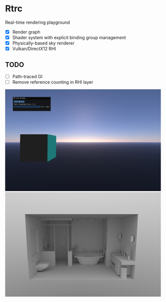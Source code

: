 # Rtrc

Real-time rendering playground

- [x] Render graph
- [x] Shader system with explicit binding group management
- [x] Physically-based sky renderer
- [x] Vulkan/DirectX12 RHI

## TODO

- [ ] Path-traced GI
- [ ] Remove reference counting in RHI layer

![](./Gallery/00.png)
![](./Gallery/01.png)
